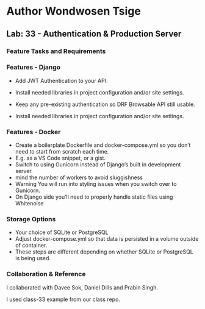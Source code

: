 # Author Wondwosen Tsige

## Lab: 33 - Authentication & Production Server

### Feature Tasks and Requirements

### Features - Django

- Add JWT Authentication to your API.

 - Install needed libraries in project configuration and/or site settings.
- Keep any pre-existing authentication so DRF Browsable API still usable.
 - Install needed libraries in project configuration and/or site settings.
### Features - Docker
- Create a boilerplate Dockerfile and docker-compose.yml so you don’t need to start from scratch each time.
 - E.g. as a VS Code snippet, or a gist.
- Switch to using Gunicorn instead of Django’s built in development server.
 - mind the number of workers to avoid sluggishness
- Warning You will run into styling issues when you switch over to Gunicorn.
 - On Django side you’ll need to properly handle static files using Whitenoise
### Storage Options
- Your choice of SQLite or PostgreSQL
- Adjust docker-compose.yml so that data is persisted in a volume outside of container.
- These steps are different depending on whether SQLite or PostgreSQL is being used.

### Collaboration & Reference

I collaborated with Davee Sok, Daniel Dills and Prabin Singh.

I used class-33 example from our class repo.

